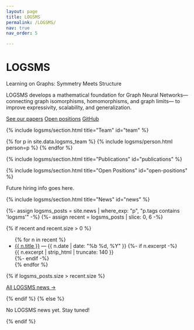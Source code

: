 ```yaml
---
layout: page
title: LOGSMS
permalink: /LOGSMS/
nav: true
nav_order: 5

---
```


<!-- HERO BLOCK — the introductory section of the page -->
<div class="logsms-hero">

  <!-- Main project title -->
  <h1>LOGSMS</h1>

  <!-- Short tagline -->
  <p class="subtitle">
    Learning on Graphs: Symmetry Meets Structure
  </p>

  <!-- One-paragraph description -->
  <p class="subdesc">
    LOGSMS develops a mathematical foundation for Graph Neural Networks—
    connecting graph isomorphisms, homomorphisms, and graph limits—
    to improve expressivity, scalability, and generalization.
  </p>

  <!-- Call-to-action buttons -->
  <p class="cta-row">
    <a class="btn-ghost" href="#publications">See our papers</a>
    <a class="btn-ghost" href="#open-positions">Open positions</a>
    <a class="btn-ghost" href="https://github.com/YOUR_GITHUB">GitHub</a>
  </p>
</div>

{% include logsms/section.html title="Team" id="team" %}
<div class="logsms-team-grid">
  {% for p in site.data.logsms_team %}
    {% include logsms/person.html person=p %}
  {% endfor %}
</div>

{% include logsms/section.html title="Publications" id="publications" %}




{% include logsms/section.html title="Open Positions" id="open-positions" %}
<p>Future hiring info goes here.</p>



{% include logsms/section.html title="News" id="news" %}

{%- assign logsms_posts = site.news | where_exp: "p", "p.tags contains 'logsms'" -%}
{%- assign recent = logsms_posts | slice: 0, 6 -%}

{% if recent and recent.size > 0 %}
  <ul class="logsms-news">
  {% for n in recent %}
    <li>
      <a href="{{ n.url | relative_url }}">{{ n.title }}</a>
      <span class="date">— {{ n.date | date: "%b %d, %Y" }}</span>
      {%- if n.excerpt -%}
        <div class="excerpt">{{ n.excerpt | strip_html | truncate: 140 }}</div>
      {%- endif -%}
    </li>
  {% endfor %}
  </ul>

  {% if logsms_posts.size > recent.size %}
    <p class="more">
      <a href="{{ '/tag/logsms/' | relative_url }}">All LOGSMS news →</a>
    </p>
  {% endif %}
{% else %}
  <p>No LOGSMS news yet. Stay tuned!</p>
{% endif %}


